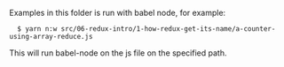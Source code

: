 
Examples in this folder is run with babel node, for example:

```
  $ yarn n:w src/06-redux-intro/1-how-redux-get-its-name/a-counter-using-array-reduce.js
```

This will run babel-node on the js file on the specified path. 



